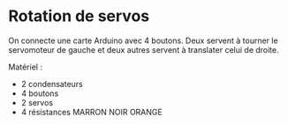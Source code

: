 # Rotation de servos

On connecte une carte Arduino avec 4 boutons. Deux servent à tourner le servomoteur de gauche et deux autres servent à translater celui de droite.

Matériel : 

+ 2 condensateurs
+ 4 boutons
+ 2 servos
+ 4 résistances MARRON NOIR ORANGE
